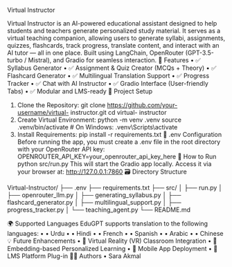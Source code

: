 Virtual Instructor


Virtual Instructor is an AI-powered educational assistant designed to help students and teachers generate personalized study material. It serves as a virtual teaching companion, allowing users to generate syllabi, assignments, quizzes, flashcards, track progress, translate content, and interact with an AI tutor — all in one place. Built using LangChain, OpenRouter (GPT-3.5-turbo / Mistral), and Gradio for seamless interaction.
📌 Features
•	✅ Syllabus Generator
•	✅ Assignment & Quiz Creator (MCQs + Theory)
•	✅ Flashcard Generator
•	✅ Multilingual Translation Support
•	✅ Progress Tracker
•	✅ Chat with AI Instructor
•	✅ Gradio Interface (User-friendly Tabs)
•	✅ Modular and LMS-ready
🔧 Project Setup
1. Clone the Repository:
git clone https://github.com/your-username/virtual- instructor.git
cd virtual- instructor
2. Create Virtual Environment:
python -m venv .venv
source .venv/bin/activate  # On Windows: .venv\Scripts\activate
3. Install Requirements:
pip install -r requirements.txt
🔐 .env Configuration
Before running the app, you must create a .env file in the root directory with your OpenRouter API key:
OPENROUTER_API_KEY=your_openrouter_api_key_here
🏁 How to Run
python src/run.py
This will start the Gradio app locally. Access it via your browser at:
http://127.0.0.1:7860
🗃️ Directory Structure

Virtual-Instructor/
├── .env
├── requirements.txt
├── src/
│   ├── run.py
│   ├── openrouter_llm.py
│   ├── generating_syllabus.py
│   ├── flashcard_generator.py
│   ├── multilingual_support.py
│   ├── progress_tracker.py
│   └── teaching_agent.py
└── README.md

🌍 Supported Languages
EduGPT supports translation to the following languages:
•	• Urdu
•	• Hindi
•	• French
•	• Spanish
•	• Arabic
•	• Chinese
💡 Future Enhancements
•	🔮 Virtual Reality (VR) Classroom Integration
•	🔮 Embedding-based Personalized Learning
•	🔮 Mobile App Deployment
•	🔮 LMS Platform Plug-in
👩‍💻 Authors
• Sara Akmal
 

